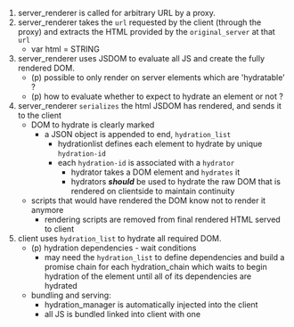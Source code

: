 1. server_renderer is called for arbitrary URL by a proxy.  
2. server_renderer takes the `url` requested by the client (through the proxy) and extracts the HTML provided by the `original_server` at that `url`  
    - var html = STRING
3. server_renderer uses JSDOM to evaluate all JS and create the fully rendered DOM.
    - (p) possible to only render on server elements which are 'hydratable' ?
    - (p) how to evaluate whether to expect to hydrate an element or not ?
4. server_renderer `serializes` the html JSDOM has rendered, and sends it to the client
    - DOM to hydrate is clearly marked
        - a JSON object is appended to end, `hydration_list`
            - hydrationlist defines each element to hydrate by unique `hydration-id`
            - each `hydration-id` is associated with a `hydrator`
                - hydrator takes a DOM element and `hydrates` it
                - hydrators ***should*** be used to hydrate the raw DOM that is rendered on clientside to maintain continuity
    - scripts that would have rendered the DOM know not to render it anymore
        - rendering scripts are removed from final rendered HTML served to client
5. client uses `hydration_list` to hydrate all required DOM.
    - (p) hydration dependencies - wait conditions
        - may need the `hydration_list` to define dependencies and build a promise chain for each hydration_chain which waits to begin hydration of the element until all of its dependencies are hydrated
    - bundling and serving:
        - hydration_manager is automatically injected into the client
        - all JS is bundled linked into client with one <script> tag
        - all CSS is bundled linked into client with one <style> tag
        - (note) we bundle and link rather than bundle and inject to support parallel resource downloads + clientside-caching

----------

p. how to render some content and not others?
    - e.g., on client, make a parameter that only resolves in browser and not in JSDOM environment
        - e.g., before loading content provision JSDOM environment for "prerendering" / "server-side-rendering"
        - some renderings resolve when they see that environment has it, some do not and keep waiting / fail
